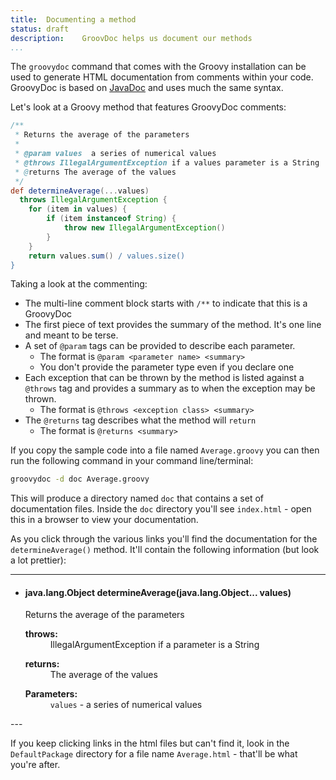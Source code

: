 ```yaml
---
title:	Documenting a method
status:	draft
description:	GroovDoc helps us document our methods
...
```


The `groovydoc` command that comes with the Groovy installation can be used to generate HTML documentation from comments within your code. GroovyDoc is based on [JavaDoc](http://docs.oracle.com/javase/1.5.0/docs/tooldocs/windows/javadoc.html#documentationcomments) and uses much the same syntax.

Let's look at a Groovy method that features GroovyDoc comments:

```groovy
/**
 * Returns the average of the parameters
 *
 * @param values  a series of numerical values
 * @throws IllegalArgumentException if a values parameter is a String
 * @returns The average of the values
 */
def determineAverage(...values) 
  throws IllegalArgumentException {
    for (item in values) {
        if (item instanceof String) {
            throw new IllegalArgumentException()
        }
    }
    return values.sum() / values.size()
}
```

Taking a look at the commenting:

- The multi-line comment block starts with `/**` to indicate that this is a GroovyDoc
- The first piece of text provides the summary of the method. It's one line and meant to be terse. 
- A set of `@param` tags can be provided to describe each parameter. 
	- The format is `@param <parameter name> <summary>`
	- You don't provide the parameter type even if you declare one
- Each exception that can be thrown by the method is listed against a `@throws` tag and provides a summary as to when the exception may be thrown.
	- The format is `@throws <exception class> <summary>`
- The `@returns` tag describes what the method will `return`
	- The format is `@returns <summary>`

If you copy the sample code into a file named `Average.groovy` you can then run the following command in your command line/terminal:

```bash
groovydoc -d doc Average.groovy
```

This will produce a directory named `doc` that contains a set of documentation files. Inside the `doc` directory you'll see `index.html` - open this in a browser to view your documentation.

As you click through the various links you'll find the documentation for the `determineAverage()` method. It'll contain the following information (but look a lot prettier):

---
<ul>
                            <li>
                                <h4>java.lang.Object <strong>determineAverage</strong>(java.lang.Object... values)</h4>
                                <p> Returns the average of the parameters</p><dl><dt><b>throws:</b></dt><dd>IllegalArgumentException if a parameter is a String</dd></dl><dl><dt><b>returns:</b></dt><dd>The average of the values</dd></dl>
 <dl><dt><b>Parameters:</b></dt><dd><code>values</code> -   a series of numerical values</dd></dl><p></p>
                            </li>
                        </ul>
---

If you keep clicking links in the html files but can't find it, look in the `DefaultPackage` directory for a file name `Average.html` - that'll be what you're after.